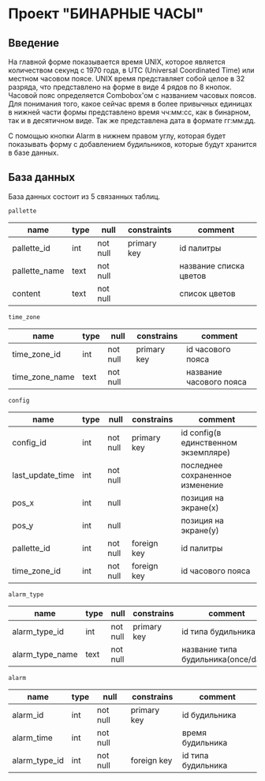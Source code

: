 #    Проект "БИНАРНЫЕ ЧАСЫ"

## Введение

На главной форме показывается время UNIX, которое является количеством секунд с 1970 года, 
в UTC (Universal Coordinated Time) или местном часовом поясе. UNIX время представляет собой целое в 32 разряда,
что представлено на форме в виде 4 рядов по 8 кнопок. Часовой пояс определяется Combobox'oм с названием часовых поясов. Для понимания того, какое сейчас время в более привычных единицах в нижней части формы представлено время чч:мм:сс, как в бинарном, так и в десятичном виде. Так же представлена дата в формате гг:мм:дд.

С помощью кнопки Alarm  в нижнем правом углу, которая будет показывать форму с добавлением будильников, которые будут хранится в базе данных.

## База данных

База данных состоит из 5 связанных таблиц.

`pallette`

|name              |type|null    |constraints| comment                         |
|------------------|----|--------|-----------|---------------------------------|
| pallette_id      |int |not null|primary key|id палитры                       |
| pallette_name    |text|not null|           |название списка цветов           |
| content          |text|not null|           |список цветов                    |


`time_zone`

|name             |type|null    |constrains | comment                         |
|-----------------|----|--------|-----------|---------------------------------|
| time_zone_id    |int |not null|primary key|id часового пояса                |
| time_zone_name  |text|not null|           |название часового пояса          |

`config`

|name             |type|null    |constrains | comment                            |
|-----------------|----|--------|-----------|------------------------------------|
| config_id       |int |not null|primary key|id config(в единственном экземпляре)|
| last_update_time|int |not null|           |последнее сохраненное изменение     |
| pos_x           |int |null    |           |позиция на экране(х)                |
| pos_y           |int |null    |           |позиция на экране(у)                |
| pallette_id     |int |not null|foreign key|id палитры                          |
| time_zone_id    |int |not null|foreign key|id часового пояса                   |

`alarm_type`

|name             |type|null    |constrains | comment                            |
|-----------------|----|--------|-----------|------------------------------------|
| alarm_type_id   |int |not null|primary key|id типа будильника                  |
| alarm_type_name |text|not null|           |название типа будильника(once/daily)|

`alarm`

|name             |type|null    |constrains | comment                         |
|-----------------|----|--------|-----------|---------------------------------|
| alarm_id        |int |not null|primary key|id будильника                    |
| alarm_time      |int |not null|           |время будильника                 |
| alarm_type_id   |int |not null|foreign key|id типа будильника               |




